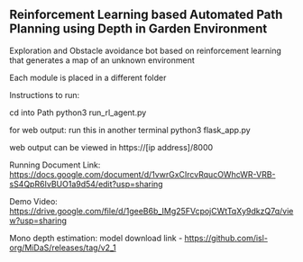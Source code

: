 ## Reinforcement Learning based Automated Path Planning using Depth in Garden Environment

Exploration and Obstacle avoidance bot based on reinforcement learning that generates a map of an unknown environment

Each module is placed in a different folder

Instructions to run:

cd into Path
python3 run_rl_agent.py

for web output:
run this in another terminal
python3 flask_app.py

web output can be viewed in https://[ip address]/8000


Running Document Link:
https://docs.google.com/document/d/1vwrGxCIrcvRqucOWhcWR-VRB-sS4QpR6IvBUO1a9d54/edit?usp=sharing 

Demo Video:
https://drive.google.com/file/d/1geeB6b_IMg25FVcpojCWtTqXy9dkzQ7q/view?usp=sharing

Mono depth estimation:
model download link - https://github.com/isl-org/MiDaS/releases/tag/v2_1 
